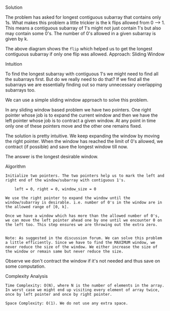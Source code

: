 Solution

The problem has asked for longest contiguous subarray that contains only 1s. What makes this problem a little trickier is the k flips allowed from 0 --> 1. This means a contiguous subarray of 1's might not just contain 1's but also may contain some 0's. The number of 0's allowed in a given subarray is given by k.

The above diagram shows the `flip` which helped us to get the longest contiguous subarray if only one flip was allowed.
Approach: Sliding Window

Intuition

To find the longest subarray with contiguous 1's we might need to find all the subarrays first. But do we really need to do that? If we find all the subarrays we are essentially finding out so many unnecessary overlapping subarrays too.

We can use a simple sliding window approach to solve this problem.

In any sliding window based problem we have two pointers. One right pointer whose job is to expand the current window and then we have the left pointer whose job is to contract a given window. At any point in time only one of these pointers move and the other one remains fixed.

The solution is pretty intuitive. We keep expanding the window by moving the right pointer. When the window has reached the limit of 0's allowed, we contract (if possible) and save the longest window till now.

The answer is the longest desirable window.

Algorithm

    Initialize two pointers. The two pointers help us to mark the left and right end of the window/subarray with contiguous 1's.

        left = 0, right = 0, window_size = 0

    We use the right pointer to expand the window until the window/subarray is desirable. i.e. number of 0's in the window are in the allowed range of [0, k].

    Once we have a window which has more than the allowed number of 0's, we can move the left pointer ahead one by one until we encounter 0 on the left too. This step ensures we are throwing out the extra zero.


    Note: As suggested in the discussion forum. We can solve this problem a little efficiently. Since we have to find the MAXIMUM window, we never reduce the size of the window. We either increase the size of the window or remain same but never reduce the size.


Observe we don't contract the window if it's not needed and thus save on some computation.

Complexity Analysis

    Time Complexity: O(N), where N is the number of elements in the array. In worst case we might end up visiting every element of array twice, once by left pointer and once by right pointer.

    Space Complexity: O(1). We do not use any extra space.